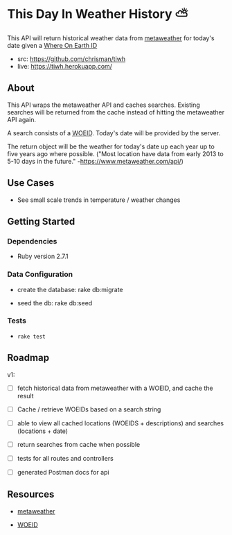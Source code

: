 # This Day In Weather History ⛅️

This API will return historical weather data from [metaweather](https://www.metaweather.com/api/) for today's date given a [Where On Earth ID](https://en.wikipedia.org/wiki/WOEID)

- src: <https://github.com/chrisman/tiwh>
- live: <https://tiwh.herokuapp.com/>

## About

This API wraps the metaweather API and caches searches. Existing searches will be returned from the cache instead of hitting the metaweather API again.

A search consists of a <abbr title="Where On Earth ID">WOEID</abbr>. Today's date will be provided by the server.

The return object will be the weather for today's date up each year up to five years ago where possible. ("Most location have data from early 2013 to 5-10 days in the future." -https://www.metaweather.com/api/)

## Use Cases

- See small scale trends in temperature / weather changes

## Getting Started

### Dependencies

- Ruby version 2.7.1

### Data Configuration

- create the database: rake db:migrate

- seed the db: rake db:seed

### Tests

- `rake test`

## Roadmap

v1:

- [ ] fetch historical data from metaweather with a WOEID, and cache the result

- [ ] Cache / retrieve WOEIDs based on a search string

- [ ] able to view all cached locations (WOEIDS + descriptions) and searches (locations + date)

- [ ] return searches from cache when possible

- [ ] tests for all routes and controllers

- [ ] generated Postman docs for api

## Resources

- [metaweather](https://www.metaweather.com/api/)

- [WOEID](https://en.wikipedia.org/wiki/WOEID)
